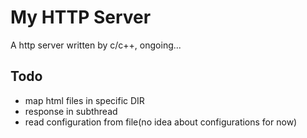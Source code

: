 # My HTTP Server 
A http server written by c/c++, ongoing...
## Todo
- map html files in specific DIR
- response in subthread
- read configuration from file(no idea about configurations for now)